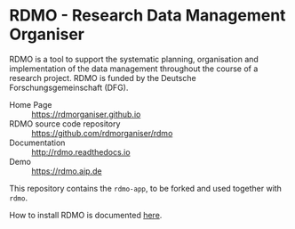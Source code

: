 RDMO - Research Data Management Organiser
=========================================

RDMO is a tool to support the systematic planning, organisation and implementation of the data management throughout the course of a research project. RDMO is funded by the Deutsche Forschungsgemeinschaft (DFG).

<dl>
  <dt>Home Page</dt>
  <dd><a href="https://rdmorganiser.github.io">https://rdmorganiser.github.io</a></dd>
  <dt>RDMO source code repository</dt>
  <dd><a href="https://github.com/rdmorganiser/rdmo">https://github.com/rdmorganiser/rdmo</a></dd>
  <dt>Documentation</dt>
  <dd><a href="http://rdmo.readthedocs.io">http://rdmo.readthedocs.io</a></dd>
  <dt>Demo</dt>
  <dd><a href="https://rdmo.aip.de">https://rdmo.aip.de</a></dd>
</dl>

This repository contains the `rdmo-app`, to be forked and used together with `rdmo`.

How to install RDMO is documented [here](https://rdmo.readthedocs.io/en/latest/installation/index.html).

